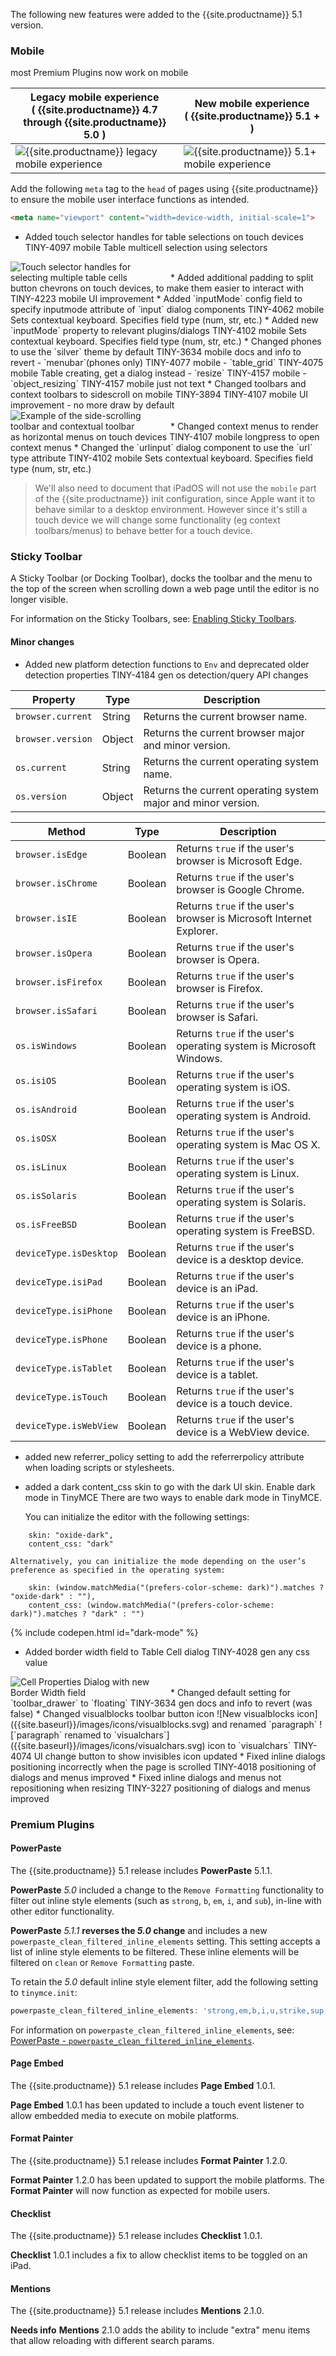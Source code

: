 
The following new features were added to the {{site.productname}} 5.1 version.

### Mobile

most Premium Plugins now work on mobile


| **Legacy mobile experience**<br />( {{site.productname}} 4.7 through {{site.productname}} 5.0 ) | **New mobile experience**<br />( {{site.productname}} 5.1 + )                              |
| ----------------------------------------------------------------------------------------------- | ------------------------------------------------------------------------------------------ |
| ![{{site.productname}} legacy mobile experience]({{site.baseurl}}/images/legacy_mobile_exp.png) | ![{{site.productname}} 5.1+ mobile experience]({{site.baseurl}}/images/5_1_mobile_exp.png) |

Add the following `meta` tag to the `head` of pages using {{site.productname}} to ensure the mobile user interface functions as intended.

```html
<meta name="viewport" content="width=device-width, initial-scale=1">
```

* Added touch selector handles for table selections on touch devices   TINY-4097    mobile  Table multicell selection using selectors
<img alt="Touch selector handles for selecting multiple table cells" src="{{site.baseurl}}/images/table_cell_touch_selector_handles.png" style="max-width:50%" />
* Added additional padding to split button chevrons on touch devices, to make them easier to interact with   TINY-4223    mobile  UI improvement
* Added `inputMode` config field to specify inputmode attribute of `input` dialog components   TINY-4062    mobile  Sets contextual keyboard. Specifies field type (num, str, etc.)
* Added new `inputMode` property to relevant plugins/dialogs   TINY-4102    mobile  Sets contextual keyboard. Specifies field type (num, str, etc.)
* Changed phones to use the `silver` theme by default   TINY-3634    mobile  docs and info to revert
    - `menubar`(phones only)   TINY-4077    mobile
    - `table_grid`   TINY-4075    mobile  Table creating, get a dialog instead
    - `resize`   TINY-4157    mobile
    - `object_resizing`   TINY-4157    mobile  just not text
* Changed toolbars and context toolbars to sidescroll on mobile   TINY-3894   TINY-4107  mobile  UI improvement - no more draw by default
<img alt="Example of the side-scrolling toolbar and contextual toolbar" src="{{site.baseurl}}/images/side-scrolling-context-toolbar.png" style="max-width:50%" />
* Changed context menus to render as horizontal menus on touch devices   TINY-4107    mobile  longpress to open context menus
* Changed the `urlinput` dialog component to use the `url` type attribute   TINY-4102    mobile  Sets contextual keyboard. Specifies field type (num, str, etc.)

> We'll also need to document that iPadOS will not use the `mobile` part of the {{site.productname}} init configuration, since Apple want it to behave similar to a desktop environment. However since it's still a touch device we will change some functionality (eg context toolbars/menus) to behave better for a touch device.

### Sticky Toolbar

A Sticky Toolbar (or Docking Toolbar), docks the toolbar and the menu to the top of the screen when scrolling down a web page until the editor is no longer visible.

For information on the Sticky Toolbars, see: [Enabling Sticky Toolbars]({{site.baseurl}}/configure/editor-appearance/#toolbar_sticky).

#### Minor changes

* Added new platform detection functions to `Env` and deprecated older detection properties   TINY-4184    gen  os detection/query API changes

| Property          | Type   | Description                                                   |
| ----------------- | ------ | ------------------------------------------------------------- |
| `browser.current` | String | Returns the current browser name.                             |
| `browser.version` | Object | Returns the current browser major and minor version.          |
| `os.current`      | String | Returns the current operating system name.                    |
| `os.version`      | Object | Returns the current operating system major and minor version. |

| Method                 | Type    | Description                                                          |
| ---------------------- | ------- | -------------------------------------------------------------------- |
| `browser.isEdge`       | Boolean | Returns `true` if the user's browser is Microsoft Edge.              |
| `browser.isChrome`     | Boolean | Returns `true` if the user's browser is Google Chrome.               |
| `browser.isIE`         | Boolean | Returns `true` if the user's browser is Microsoft Internet Explorer. |
| `browser.isOpera`      | Boolean | Returns `true` if the user's browser is Opera.                       |
| `browser.isFirefox`    | Boolean | Returns `true` if the user's browser is Firefox.                     |
| `browser.isSafari`     | Boolean | Returns `true` if the user's browser is Safari.                      |
| `os.isWindows`         | Boolean | Returns `true` if the user's operating system is Microsoft Windows.  |
| `os.isiOS`             | Boolean | Returns `true` if the user's operating system is iOS.                |
| `os.isAndroid`         | Boolean | Returns `true` if the user's operating system is Android.            |
| `os.isOSX`             | Boolean | Returns `true` if the user's operating system is Mac OS X.           |
| `os.isLinux`           | Boolean | Returns `true` if the user's operating system is Linux.              |
| `os.isSolaris`         | Boolean | Returns `true` if the user's operating system is Solaris.            |
| `os.isFreeBSD`         | Boolean | Returns `true` if the user's operating system is FreeBSD.            |
| `deviceType.isDesktop` | Boolean | Returns `true` if the user's device is a desktop device.             |
| `deviceType.isiPad`    | Boolean | Returns `true` if the user's device is an iPad.                      |
| `deviceType.isiPhone`  | Boolean | Returns `true` if the user's device is an iPhone.                    |
| `deviceType.isPhone`   | Boolean | Returns `true` if the user's device is a phone.                      |
| `deviceType.isTablet`  | Boolean | Returns `true` if the user's device is a tablet.                     |
| `deviceType.isTouch`   | Boolean | Returns `true` if the user's device is a touch device.               |
| `deviceType.isWebView` | Boolean | Returns `true` if the user's device is a WebView device.             |

* added new referrer_policy setting to add the referrerpolicy attribute when loading scripts or stylesheets.
* added a dark content_css skin to go with the dark UI skin.
    Enable dark mode in TinyMCE
    There are two ways to enable dark mode in TinyMCE.

    You can initialize the editor with the following settings:
```
    skin: "oxide-dark",
    content_css: "dark"
```
    Alternatively, you can initialize the mode depending on the user’s preference as specified in the operating system:
```
    skin: (window.matchMedia("(prefers-color-scheme: dark)").matches ? "oxide-dark" : ""),
    content_css: (window.matchMedia("(prefers-color-scheme: dark)").matches ? "dark" : "")
```
{% include codepen.html id="dark-mode" %}

* Added border width field to Table Cell dialog   TINY-4028    gen  any css value
<img alt="Cell Properties Dialog with new Border Width field" src="{{site.baseurl}}/images/border-width-cell-props.png" style="max-width:50%" />
* Changed default setting for `toolbar_drawer` to `floating`   TINY-3634    gen   docs and info to revert (was false)
* Changed visualblocks toolbar button icon ![New visualblocks icon]({{site.baseurl}}/images/icons/visualblocks.svg) and renamed `paragraph` ![`paragraph` renamed to `visualchars`]({{site.baseurl}}/images/icons/visualchars.svg) icon to `visualchars`   TINY-4074    UI change  button to show invisibles icon updated
* Fixed inline dialogs positioning incorrectly when the page is scrolled   TINY-4018    positioning of dialogs and menus improved
* Fixed inline dialogs and menus not repositioning when resizing   TINY-3227    positioning of dialogs and menus improved

### Premium Plugins

#### PowerPaste
The {{site.productname}} 5.1 release includes **PowerPaste** 5.1.1.

**PowerPaste** _5.0_ included a change to the `Remove Formatting` functionality to filter out inline style elements (such as `strong`, `b`, `em`, `i`, and `sub`), in-line with other editor functionality.

**PowerPaste** _5.1.1_ **reverses the _5.0_ change** and includes a new `powerpaste_clean_filtered_inline_elements` setting. This setting accepts a list of inline style elements to be filtered. These inline elements will be filtered on `clean` or `Remove Formatting` paste.

To retain the _5.0_ default inline style element filter, add the following setting to `tinymce.init`:
```js
powerpaste_clean_filtered_inline_elements: 'strong,em,b,i,u,strike,sup,sub,font'
```

For information on `powerpaste_clean_filtered_inline_elements`, see: [PowerPaste - `powerpaste_clean_filtered_inline_elements`]({{site.baseurl}}/plugins/powerpaste/#powerpaste_clean_filtered_inline_elements).

#### Page Embed
The {{site.productname}} 5.1 release includes **Page Embed** 1.0.1.

**Page Embed** 1.0.1 has been updated to include a touch event listener to allow embedded media to execute on mobile platforms.

#### Format Painter
The {{site.productname}} 5.1 release includes **Format Painter** 1.2.0.

**Format Painter** 1.2.0 has been updated to support the mobile platforms. The **Format Painter** will now function as expected for mobile users.

#### Checklist
The {{site.productname}} 5.1 release includes **Checklist** 1.0.1.

**Checklist** 1.0.1 includes a fix to allow checklist items to be toggled on an iPad.

#### Mentions
The {{site.productname}} 5.1 release includes **Mentions** 2.1.0.

__Needs info__ **Mentions** 2.1.0 adds the ability to include "extra" menu items that allow reloading with different search params.